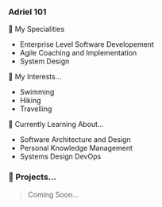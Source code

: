 

### Adriel 101

 🌟 My Specialities
- Enterprise Level Software Developement
- Agile Coaching and Implementation
- System Design

🌟 My Interests...
- Swimming
- Hiking
- Travelling

🌟 Currently Learning About...
- Software Architecture and Design
- Personal Knowledge Management
- Systems Design DevOps

### 🌟 Projects...
> Coming Soon...


<!--
**AdrielDeVera/AdrielDeVera** is a ✨ _special_ ✨ repository because its `README.md` (this file) appears on your GitHub profile.

Here are some ideas to get you started:

- 🔭 I’m currently working on ...
- 🌱 I’m currently learning ...
- 👯 I’m looking to collaborate on ...
- 🤔 I’m looking for help with ...
- 💬 Ask me about ...
- 📫 How to reach me: ...
- 😄 Pronouns: ...
- ⚡ Fun fact: ...

> Leading Kubernetes 1.28 Release Team
> Reviving UW Cybersecurity Club
> Sending V2's in bouldering 🧗‍♀️
-->
